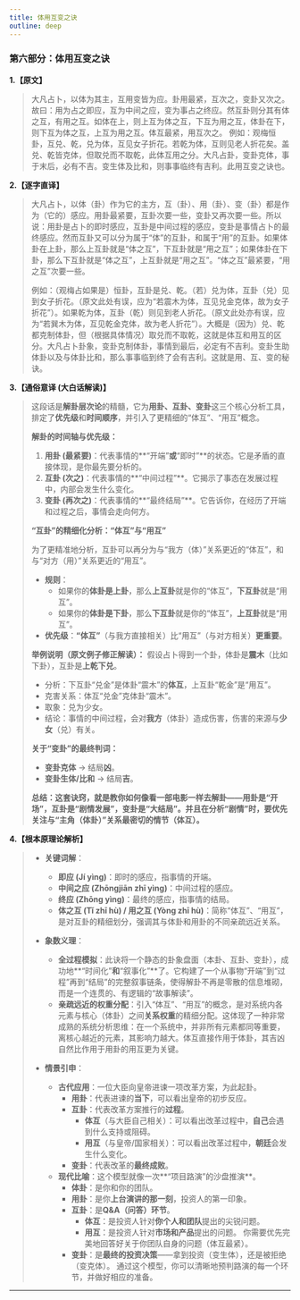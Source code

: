 ```yaml
---
title: 体用互变之诀
outline: deep
---
```

  
### **第六部分：体用互变之诀**

**1.【原文】**
> 大凡占卜，以体为其主，互用变皆为应。卦用最紧，互次之，变卦又次之。故曰：用为占之即应，互为中间之应，变为事占之终应。然互卦则分其有体之互，有用之互。如体在上，则上互为体之互，下互为用之互，体卦在下，则下互为体之互，上互为用之互。体互最紧，用互次之。
> 例如：观梅恒卦，互兑、乾，兑为体，互见女子折花。若乾为体，互则见老人折花矣。盖兑、乾皆克体，但取兑而不取乾，此体互用之分。大凡占卦，变卦克体，事于末后，必有不吉。变生体及比和，则事事临终有吉利。此用互变之诀也。

**2.【逐字直译】**
> 大凡占卜，以体（卦）作为它的主方，互（卦）、用（卦）、变（卦）都是作为（它的）感应。用卦最紧要，互卦次要一些，变卦又再次要一些。所以说：用卦是占卜的即时感应，互卦是中间过程的感应，变卦是事情占卜的最终感应。然而互卦又可以分为属于“体”的互卦，和属于“用”的互卦。如果体卦在上卦，那么上互卦就是“体之互”，下互卦就是“用之互”；如果体卦在下卦，那么下互卦就是“体之互”，上互卦就是“用之互”。“体之互”最紧要，“用之互”次要一些。
> 
> 例如：（观梅占如果是）恒卦，互卦是兑、乾。（若）兑为体，互卦（兑）见到女子折花。（原文此处有误，应为“若震木为体，互见兑金克体，故为女子折花”）。如果乾为体，互卦（乾）则见到老人折花。（原文此处亦有误，应为“若巽木为体，互见乾金克体，故为老人折花”）。大概是（因为）兑、乾都克制体卦，但（根据具体情况）取兑而不取乾，这就是体互和用互的区分。大凡占卜卦象，变卦克制体卦，事情到最后，必定有不吉利。变卦生助体卦以及与体卦比和，那么事事临到终了会有吉利。这就是用、互、变的秘诀。

**3.【通俗意译 (大白话解读)】**
> 这段话是**解卦层次论**的精髓，它为**用卦、互卦、变卦**这三个核心分析工具，排定了**优先级**和**时间顺序**，并引入了更精细的“体互”、“用互”概念。
> 
> **解卦的时间轴与优先级：**
> 
> 1.  **用卦 (最紧要)**：代表事情的**“开端”**或**“即时”**的状态。它是矛盾的直接体现，是你最先要分析的。
> 2.  **互卦 (次之)**：代表事情的**“中间过程”**。它揭示了事态在发展过程中，内部会发生什么变化。
> 3.  **变卦 (再次之)**：代表事情的**“最终结局”**。它告诉你，在经历了开端和过程之后，事情会走向何方。
> 
> **“互卦”的精细化分析：“体互”与“用互”**
> 
> 为了更精准地分析，互卦可以再分为与“我方（体）”关系更近的“体互”，和与“对方（用）”关系更近的“用互”。
> *   **规则**：
>     *   如果你的**体卦是上卦**，那么**上互卦**就是你的“体互”，**下互卦**就是“用互”。
>     *   如果你的**体卦是下卦**，那么**下互卦**就是你的“体互”，**上互卦**就是“用互”。
> *   **优先级**：**“体互”**（与我方直接相关）比“用互”（与对方相关）**更重要**。
> 
> **举例说明（原文例子修正解读）：**
> 假设占卜得到一个卦，体卦是**震木**（比如下卦），互卦是**上乾下兑**。
> *   分析：下互卦“兑金”是体卦“震木”的**体互**，上互卦“乾金”是“用互”。
> *   克害关系：体互“兑金”克体卦“震木”。
> *   取象：兑为少女。
> *   结论：事情的中间过程，会对**我方**（体卦）造成伤害，伤害的来源与**少女**（兑）有关。
> 
> **关于“变卦”的最终判词：**
> *   **变卦克体** -> 结局**凶**。
> *   **变卦生体/比和** -> 结局**吉**。
> 
> **总结：这套诀窍，就是教你如何像看一部电影一样去解卦——用卦是“开场”，互卦是“剧情发展”，变卦是“大结局”。并且在分析“剧情”时，要优先关注与“主角（体卦）”关系最密切的情节（体互）。**

**4.【根本原理论解析】**
> *   **关键词解**：
>     *   **即应 (Jí yìng)**：即时的感应，指事情的开端。
>     *   **中间之应 (Zhōngjiān zhī yìng)**：中间过程的感应。
>     *   **终应 (Zhōng yìng)**：最终的感应，指事情的结局。
>     *   **体之互 (Tǐ zhī hù) / 用之互 (Yòng zhī hù)**：简称“体互”、“用互”，是对互卦的精细划分，强调其与体卦和用卦的不同亲疏远近关系。
> 
> *   **象数义理**：
>     *   **全过程模拟**：此诀将一个静态的卦象盘面（本卦、互卦、变卦），成功地**“时间化”**和**“叙事化”**了。它构建了一个从事物“开端”到“过程”再到“结局”的完整叙事链条，使得解卦不再是零散的信息堆砌，而是一个连贯的、有逻辑的“故事解读”。
>     *   **亲疏远近的权重分配**：引入“体互”、“用互”的概念，是对系统内各元素与核心（体卦）之间**关系权重**的精细分配。这体现了一种非常成熟的系统分析思维：在一个系统中，并非所有元素都同等重要，离核心越近的元素，其影响力越大。体互直接作用于体卦，其吉凶自然比作用于用卦的用互更为关键。
> 
> *   **情景引申**：
>     *   **古代应用**：一位大臣向皇帝进谏一项改革方案，为此起卦。
>         *   **用卦**：代表进谏的**当下**，可以看出皇帝的初步反应。
>         *   **互卦**：代表改革方案推行的**过程**。
>             *   **体互**（与大臣自己相关）：可以看出改革过程中，**自己**会遇到什么支持或阻碍。
>             *   **用互**（与皇帝/国家相关）：可以看出改革过程中，**朝廷**会发生什么变化。
>         *   **变卦**：代表改革的**最终成败**。
>     *   **现代比喻**：这个模型就像一次**“项目路演”的沙盘推演**。
>         *   **体卦**：是你和你的团队。
>         *   **用卦**：是你**上台演讲的那一刻**，投资人的第一印象。
>         *   **互卦**：是**Q&A（问答）环节**。
>             *   **体互**：是投资人针对**你个人和团队**提出的尖锐问题。
>             *   **用互**：是投资人针对**市场和产品**提出的问题。
>             你需要优先完美地回答好关于你团队自身的问题（体互最紧）。
>         *   **变卦**：是**最终的投资决策**——拿到投资（变生体），还是被拒绝（变克体）。
>         通过这个模型，你可以清晰地预判路演的每一个环节，并做好相应的准备。

---
